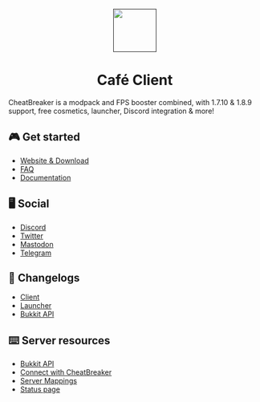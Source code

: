 <p align="center">
    <a href=""><img src="https://i.imgur.com/4KyLafL.png" width="86" height="86"></a>
</p>

<h1 align="center">Café Client</h1>

CheatBreaker is a modpack and FPS booster combined, with 1.7.10 & 1.8.9 support, free cosmetics, launcher, Discord integration & more!

## 🎮 Get started
- [Website & Download](https://cheatbreaker.net)
- [FAQ](https://cheatbreaker.net/faq)
- [Documentation](https://docs.cheatbreaker.net)

## 🖥️ Social
- [Discord](https://discord.cheatbreaker.net)
- [Twitter](https://twitter.cheatbreaker.net)
- [Mastodon](https://routing.center/@CheatBreaker)
- [Telegram](https://telegram.cheatbreaker.net)

## 📝 Changelogs
- [Client](https://github.com/CheatBreakerNet/Client/releases)
- [Launcher](https://github.com/CheatBreakerNet/Launcher/releases)
- [Bukkit API](https://github.com/CheatBreakerNet/Bukkit-API/releases)

## ⌨️ Server resources
- [Bukkit API](https://docs.cheatbreaker.net/category/bukkit-api)
- [Connect with CheatBreaker](https://docs.cheatbreaker.net/category/connect-with-cheatbreaker)
- [Server Mappings](https://docs.cheatbreaker.net/category/server-mappings)
- [Status page](https://status.cheatbreaker.net)

